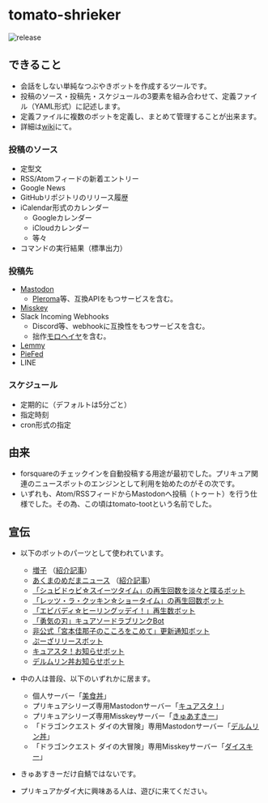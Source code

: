 # tomato-shrieker

![release](https://img.shields.io/github/v/release/pooza/tomato-shrieker.svg)

## できること

- 会話をしない単純なつぶやきボットを作成するツールです。
- 投稿のソース・投稿先・スケジュールの3要素を組み合わせて、定義ファイル（YAML形式）に記述します。
- 定義ファイルに複数のボットを定義し、まとめて管理することが出来ます。
- 詳細は[wiki](https://github.com/pooza/tomato-shrieker/wiki)にて。

### 投稿のソース

- 定型文
- RSS/Atomフィードの新着エントリー
- Google News
- GitHubリポジトリのリリース履歴
- iCalendar形式のカレンダー
  - Googleカレンダー
  - iCloudカレンダー
  - 等々
- コマンドの実行結果（標準出力）

### 投稿先

- [Mastodon](https://github.com/tootsuite/mastodon)
  - [Pleroma](https://git.pleroma.social/pleroma)等、互換APIをもつサービスを含む。
- [Misskey](https://github.com/syuilo/misskey)
- Slack Incoming Webhooks
  - Discord等、webhookに互換性をもつサービスを含む。
  - 拙作[モロヘイヤ](https://github.com/pooza/mulukhiya-toot-proxy)を含む。
- [Lemmy](https://join-lemmy.org)
- [PieFed](https://join.piefed.social)
- LINE

### スケジュール

- 定期的に（デフォルトは5分ごと）
- 指定時刻
- cron形式の指定

## 由来

- forsquareのチェックインを自動投稿する用途が最初でした。プリキュア関連のニュースボットのエンジンとして利用を始めたのがその次です。
- いずれも、Atom/RSSフィードからMastodonへ投稿（トゥート）を行う仕様でした。その為、この頃はtomato-tootという名前でした。

## 宣伝

- 以下のボットのパーツとして使われています。
  - [増子](https://precure.ml/@mikabot) （[紹介記事](https://blog.precure.ml/articles/%E5%A2%97%E5%AD%90/)）
  - [あくまのめだまニュース](https://mstdn.delmulin.com/@news) （[紹介記事](https://blog.delmulin.com/articles/%E3%81%82%E3%81%8F%E3%81%BE%E3%81%AE%E3%82%81%E3%81%A0%E3%81%BE/)）
  - [「シュビドゥビ☆スイーツタイム」の再生回数を淡々と喋るボット](https://mstdn.b-shock.org/@shooby_do_bop_bot)
  - [「レッツ・ラ・クッキン☆ショータイム」の再生回数ボット](https://mstdn.b-shock.org/@lets_la_bot)
  - [「エビバディ☆ヒーリングッデイ！」再生数ボット](https://precure.ml/@healingoodday)
  - [「勇気の刃」キュアソードラブリンクBot](https://mk.precure.fun/@cureswordlovelinkbot)
  - [非公式「宮本佳那子のこころをこめて」更新通知ボット](https://mstdn.b-shock.org/@kanako_blog_bot)
  - [ぷーざリリースボット](https://mstdn.b-shock.org/@release_bot)
  - [キュアスタ！お知らせボット](https://precure.ml/@infomation)
  - [デルムリン丼お知らせボット](https://mstdn.delmulin.com/@info)

- 中の人は普段、以下のいずれかに居ます。
  - 個人サーバー「[美食丼](https://mstdn.b-shock.org/)」
  - プリキュアシリーズ専用Mastodonサーバー「[キュアスタ！](https://precure.ml/)」
  - プリキュアシリーズ専用Misskeyサーバー「[きゅあすきー](https://mk.precure.fun/)」
  - 「ドラゴンクエスト ダイの大冒険」専用Mastodonサーバー「[デルムリン丼](https://mstdn.delmulin.com/)」
  - 「ドラゴンクエスト ダイの大冒険」専用Misskeyサーバー「[ダイスキー](https://misskey.delmulin.com/)」
- きゅあすきーだけ自鯖ではないです。
- プリキュアかダイ大に興味ある人は、遊びに来てください。
